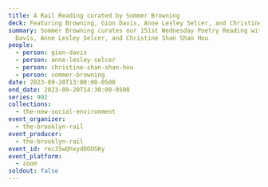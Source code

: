 ```yaml
---
title: A Rail Reading curated by Sommer Browning
deck: Featuring Browning, Gion Davis, Anne Lesley Selcer, and Christine Shan Shan Hou
summary: Sommer Browning curates our 151st Wednesday Poetry Reading with Gion
  Davis, Anne Lesley Selcer, and Christine Shan Shan Hou
people:
  - person: gion-davis
  - person: anne-lesley-selcer
  - person: christine-shan-shan-hou
  - person: sommer-browning
date: 2023-09-20T13:00:00-0500
end_date: 2023-09-20T14:30:00-0500
series: 902
collections:
  - the-new-social-environment
event_organizer:
  - the-brooklyn-rail
event_producer:
  - the-brooklyn-rail
event_id: rec35wQhxydOOOSKy
event_platform:
  - zoom
soldout: false
---
```

